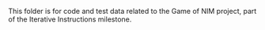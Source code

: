 This folder is for code and test data related to the Game of NIM project, part of the Iterative Instructions milestone.